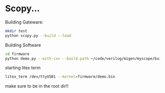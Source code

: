 # Scopy...

Building Gateware:

```bash
mkdir test
python scopy.py --build --load
```

Building Software

```bash
cd firmware
python demo.py --with-cxx --build-path ~/code/verilog/migen/myscope/build/sipeed_tang_primer_20k/software
```

starting litex term
```bash
litex_term /dev/ttyUSB1 --kernel=firmware/demo.bin
```
make sure to be in the root dir!!
